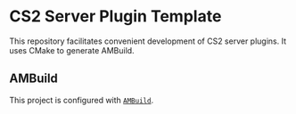 # CS2 Server Plugin Template

This repository facilitates convenient development of CS2 server plugins.
It uses CMake to generate AMBuild.

## AMBuild

This project is configured with [`AMBuild`](https://wiki.alliedmods.net/AMBuild_Tutorial).
